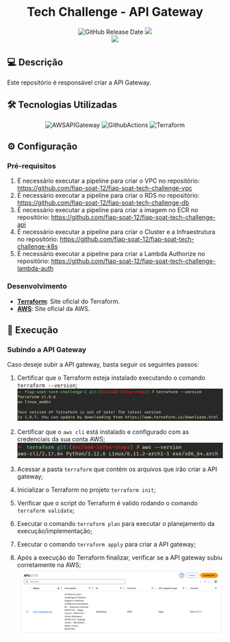 <div align="center">

# Tech Challenge - API Gateway

![GitHub Release Date](https://img.shields.io/badge/Release%20Date-Dezembro%202024-yellowgreen)
![](https://img.shields.io/badge/Status-Em%20Desenvolvimento-yellowgreen)
<br>
![](https://img.shields.io/badge/Version-%20v1.0.0-brightgreen)
</div>

## 💻 Descrição

Este repositório é responsável criar a API Gateway.

## 🛠 Tecnologias Utilizadas

<div align="center">

![AWSAPIGateway](https://img.shields.io/badge/Amazon%20API%20Gateway-FF4F8B.svg?style=for-the-badge&logo=Amazon-API-Gateway&logoColor=white)
![GithubActions](https://img.shields.io/badge/GitHub%20Actions-2088FF.svg?style=for-the-badge&logo=GitHub-Actions&logoColor=white)
![Terraform](https://img.shields.io/badge/Terraform-7B42BC?style=for-the-badge&logo=terraform&logoColor=white)

</div>

## ⚙️ Configuração

### Pré-requisitos

1. É necessário executar a pipeline para criar o VPC no repositório: https://github.com/fiap-soat-12/fiap-soat-tech-challenge-vpc
2. É necessário executar a pipeline para criar o RDS no repositório: https://github.com/fiap-soat-12/fiap-soat-tech-challenge-db
3. É necessário executar a pipeline para criar a imagem no ECR no repositório: https://github.com/fiap-soat-12/fiap-soat-tech-challenge-api
4. É necessário executar a pipeline para criar o Cluster e a Infraestrutura no repositório: https://github.com/fiap-soat-12/fiap-soat-tech-challenge-k8s
5. É necessário executar a pipeline para criar a Lambda Authorize no repositório: https://github.com/fiap-soat-12/fiap-soat-tech-challenge-lambda-auth

### Desenvolvimento

- **[Terraform](https://www.terraform.io/)**: Site oficial do Terraform.
- **[AWS](https://aws.amazon.com/pt/)**: Site oficial da AWS.

## 🚀 Execução

### Subindo a API Gateway

  Caso deseje subir a API gateway, basta seguir os seguintes passos:
  
  1. Certificar que o Terraform esteja instalado executando o comando `terraform --version`;
  ![terraform-version](./assets/terraform-version.png)

  2. Certificar que o `aws cli` está instalado e configurado com as credenciais da sua conta AWS;
  ![aws-cli-version](./assets/aws-cli-version.png)

  3. Acessar a pasta `terraform` que contém os arquivos que irão criar a API gateway;
  4. Inicializar o Terraform no projeto `terraform init`;
  5. Verificar que o script do Terraform é valido rodando o comando `terraform validate`;
  6. Executar o comando `terraform plan` para executar o planejamento da execução/implementação;
  7. Executar o comando `terraform apply` para criar a API gateway;
  8. Após a execução do Terraform finalizar, verificar se a API gateway subiu corretamente na AWS;
  ![api-gateway-aws-image](./assets/api-gateway-aws-image.png)
